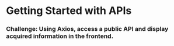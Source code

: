 # Getting Started with APIs

### Challenge: Using Axios, access a public API and display acquired information in the frontend.
